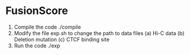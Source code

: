 # FusionScore
1. Compile the code
./compile
2. Modify the file exp.sh to change the path to data files
	(a) Hi-C data
	(b) Deletion mutation
	(c) CTCF binding site
3. Run the code
./exp
